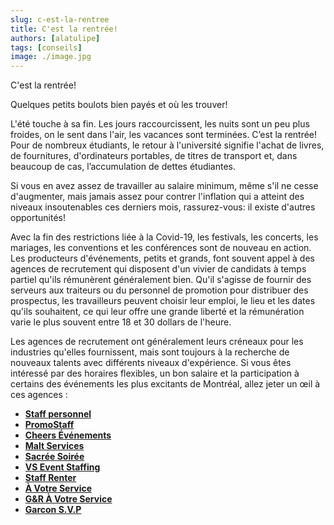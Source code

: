 ```yaml
---
slug: c-est-la-rentree
title: C'est la rentrée!
authors: [alatulipe]
tags: [conseils]
image: ./image.jpg
---
```


C'est la rentrée!

Quelques petits boulots bien payés et où les trouver!

<!--truncate-->

L'été touche à sa fin. Les jours raccourcissent, les nuits sont un peu plus froides, on le sent dans l'air, les vacances sont terminées. C’est la rentrée! Pour de nombreux étudiants, le retour à l'université signifie l'achat de livres, de fournitures, d'ordinateurs portables, de titres de transport et, dans beaucoup de cas, l’accumulation de dettes étudiantes.

Si vous en avez assez de travailler au salaire minimum, même s'il ne cesse d'augmenter, mais jamais assez pour contrer l'inflation qui a atteint des niveaux insoutenables ces derniers mois, rassurez-vous: il existe d'autres opportunités!

Avec la fin des restrictions liée à la Covid-19, les festivals, les concerts, les mariages, les conventions et les conférences sont de nouveau en action. Les producteurs d'événements, petits et grands, font souvent appel à des agences de recrutement qui disposent d'un vivier de candidats à temps partiel qu'ils rémunèrent généralement bien. Qu'il s'agisse de fournir des serveurs aux traiteurs ou du personnel de promotion pour distribuer des prospectus, les travailleurs peuvent choisir leur emploi, le lieu et les dates qu'ils souhaitent, ce qui leur offre une grande liberté et la rémunération varie le plus souvent entre 18 et 30 dollars de l'heure.

Les agences de recrutement ont généralement leurs créneaux pour les industries qu'elles fournissent, mais sont toujours à la recherche de nouveaux talents avec différents niveaux d'expérience. Si vous êtes intéressé par des horaires flexibles, un bon salaire et la participation à certains des événements les plus excitants de Montréal, allez jeter un œil à ces agences :

- [**Staff personnel**](https://staffpersonnel.com)
- [**PromoStaff**](http://www.promostaff.ca)
- [**Cheers Événements**](https://www.cheersevenements.com)
- [**Malt Services**](mailto:recrutement@maltservices.com)
- [**Sacrée Soirée**](https://sacreesoiree.com)
- [**VS Event Staffing**](https://www.vsevents.ca/)
- [**Staff Renter**](https://www.staffrenter.com/)
- [**À Votre Service**](https://agenceavotreservice.com/)
- [**G&R À Votre Service**](http://gravotreservice.com/)
- [**Garcon S.V.P**](http://www.garconsvp.com)